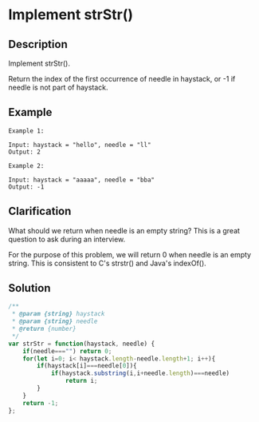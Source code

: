 # Implement strStr()

## Description
Implement strStr().

Return the index of the first occurrence of needle in haystack, or -1 if needle is not part of haystack.

## Example
```
Example 1:

Input: haystack = "hello", needle = "ll"
Output: 2

Example 2:

Input: haystack = "aaaaa", needle = "bba"
Output: -1

```
## Clarification
What should we return when needle is an empty string? This is a great question to ask during an interview.

For the purpose of this problem, we will return 0 when needle is an empty string. This is consistent to C's strstr() and Java's indexOf().

## Solution

```javascript
/**
 * @param {string} haystack
 * @param {string} needle
 * @return {number}
 */
var strStr = function(haystack, needle) {
    if(needle==="") return 0;
    for(let i=0; i< haystack.length-needle.length+1; i++){
        if(haystack[i]===needle[0]){
            if(haystack.substring(i,i+needle.length)===needle)
                return i;
        }
    }
    return -1;
};
```